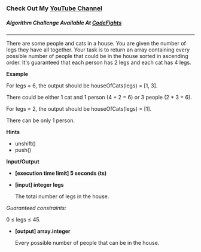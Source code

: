 ### Check Out My [YouTube Channel](https://www.YouTube.com/CodingTutorials360)

##### Algorithm Challenge Available At [CodeFights](https://codefights.com/arcade/code-arcade/well-of-integration/RaWLwT2eb96hp4N5Z)

---

There are some people and cats in a house. You are given the number of legs they have all together. Your task is to return an array containing every possible number of people that could be in the house sorted in ascending order. It's guaranteed that each person has 2 legs and each cat has 4 legs.

**Example**

For legs = 6, the output should be
houseOfCats(legs) = [1, 3].

There could be either 1 cat and 1 person (4 + 2 = 6) or 3 people (2 \* 3 = 6).

For legs = 2, the output should be
houseOfCats(legs) = [1].

There can be only 1 person.

**Hints**

- unshift()
- push()

**Input/Output**

- **[execution time limit] 5 seconds (ts)**
- **[input] integer legs**

  The total number of legs in the house.

_Guaranteed constraints:_

0 ≤ legs ≤ 45.

- **[output] array.integer**

  Every possible number of people that can be in the house.
